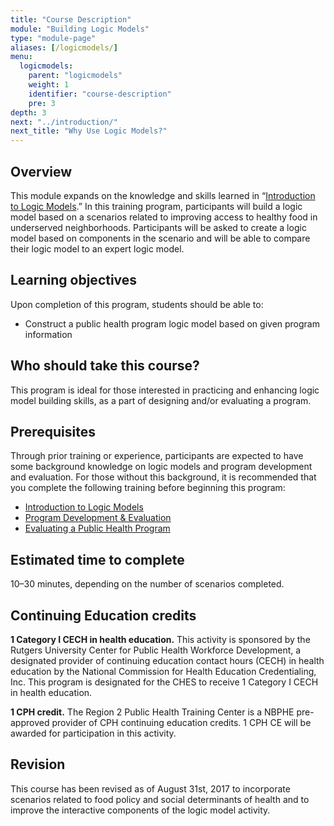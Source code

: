 ```yaml
---
title: "Course Description"
module: "Building Logic Models"
type: "module-page"
aliases: [/logicmodels/]
menu:
  logicmodels:
    parent: "logicmodels"
    weight: 1
    identifier: "course-description"
    pre: 3
depth: 3
next: "../introduction/"
next_title: "Why Use Logic Models?"
---
```


## Overview

This module expands on the knowledge and skills learned in “[Introduction to Logic Models](http://www.phtc-online.org/catalog/LM/).” In this training program, participants will build a logic model based on a scenarios related to improving access to healthy food in underserved neighborhoods. Participants will be asked to create a logic model based on components in the scenario and will be able to compare their logic model to an expert logic model.

## Learning objectives
Upon completion of this program, students should be able to: 

* Construct a public health program logic model based on given program information

## Who should take this course?

This program is ideal for those interested in practicing and enhancing logic model building skills, as a part of designing and/or evaluating a program.

## Prerequisites

Through prior training or experience, participants are expected to have some background knowledge on logic models and program development and evaluation. For those without this background, it is recommended that you complete the following training before beginning this program:

* [Introduction to Logic Models](http://www.phtc-online.org/catalog/LM/)
* [Program Development & Evaluation](http://www.phtc-online.org/catalog/PE/)
* [Evaluating a Public Health Program](http://www.phtc-online.org/catalog/ev/)

## Estimated time to complete

10–30 minutes, depending on the number of scenarios completed.

## Continuing Education credits

__1 Category I CECH in health education.__ This activity is sponsored by the  Rutgers University Center for Public Health Workforce Development, a designated provider of continuing education contact hours (CECH) in health education by the National Commission for Health Education Credentialing, Inc. This program is designated for the CHES to receive 1 Category I CECH in health education.

__1 CPH credit.__ The Region 2 Public Health Training Center is a NBPHE pre-approved provider of CPH continuing education credits. 1 CPH CE will be awarded for participation in this activity. 

## Revision

This course has been revised as of August 31st, 2017 to incorporate scenarios related to food policy and social determinants of health and to improve the interactive components of the logic model activity.
